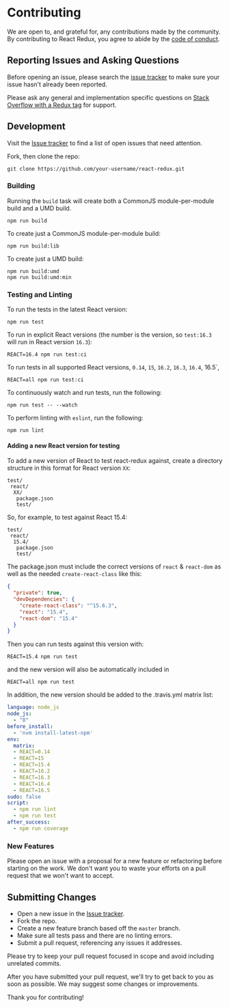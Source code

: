 # Contributing
We are open to, and grateful for, any contributions made by the community.  By contributing to React Redux, you agree to abide by the [code of conduct](https://github.com/reduxjs/react-redux/blob/master/CODE_OF_CONDUCT.md).

## Reporting Issues and Asking Questions
Before opening an issue, please search the [issue tracker](https://github.com/reduxjs/react-redux/issues) to make sure your issue hasn't already been reported.

Please ask any general and implementation specific questions on [Stack Overflow with a Redux tag](http://stackoverflow.com/questions/tagged/redux?sort=votes&pageSize=50) for support.

## Development

Visit the [Issue tracker](https://github.com/reduxjs/react-redux/issues) to find a list of open issues that need attention.

Fork, then clone the repo:
```
git clone https://github.com/your-username/react-redux.git
```

### Building

Running the `build` task will create both a CommonJS module-per-module build and a UMD build.
```
npm run build
```

To create just a CommonJS module-per-module build:
```
npm run build:lib
```

To create just a UMD build:
```
npm run build:umd
npm run build:umd:min
```

### Testing and Linting

To run the tests in the latest React version:
```
npm run test
```

To run in explicit React versions (the number is the version, so `test:16.3` will run in React version `16.3`):
```
REACT=16.4 npm run test:ci
```

To run tests in all supported React versions, `0.14`, `15`, `16.2`, `16.3`, `16.4`, 16.5`,
```
REACT=all npm run test:ci
```

To continuously watch and run tests, run the following:
```
npm run test -- --watch
```

To perform linting with `eslint`, run the following:
```
npm run lint
```

#### Adding a new React version for testing

To add a new version of React to test react-redux against, create a directory structure
in this format for React version `XX`:

```
test/
 react/
  XX/
   package.json
   test/
```

So, for example, to test against React 15.4:


```
test/
 react/
  15.4/
   package.json
   test/
```

The package.json must include the correct versions of `react` & `react-dom`
as well as the needed `create-react-class` like this:

```json
{
  "private": true,
  "devDependencies": {
    "create-react-class": "^15.6.3",
    "react": "15.4",
    "react-dom": "15.4"
  }
}
```

Then you can run tests against this version with:

```
REACT=15.4 npm run test
```

and the new version will also be automatically included in

```
REACT=all npm run test
```

In addition, the new version should be added to the .travis.yml matrix list:

```yaml
language: node_js
node_js:
  - "8"
before_install:
  - 'nvm install-latest-npm'
env:
  matrix:
  - REACT=0.14
  - REACT=15
  - REACT=15.4
  - REACT=16.2
  - REACT=16.3
  - REACT=16.4
  - REACT=16.5
sudo: false
script:
  - npm run lint
  - npm run test
after_success:
  - npm run coverage
```

### New Features

Please open an issue with a proposal for a new feature or refactoring before starting on the work. We don't want you to waste your efforts on a pull request that we won't want to accept.

## Submitting Changes

* Open a new issue in the [Issue tracker](https://github.com/reduxjs/react-redux/issues).
* Fork the repo.
* Create a new feature branch based off the `master` branch.
* Make sure all tests pass and there are no linting errors.
* Submit a pull request, referencing any issues it addresses.

Please try to keep your pull request focused in scope and avoid including unrelated commits.

After you have submitted your pull request, we'll try to get back to you as soon as possible. We may suggest some changes or improvements.

Thank you for contributing!
